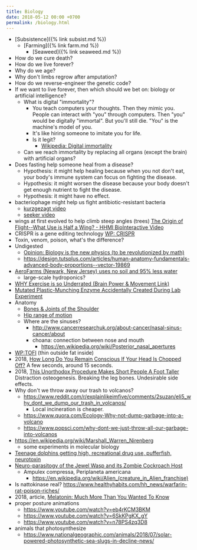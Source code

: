 ```yaml
---
title: Biology
date: 2018-05-12 00:00 +0700
permalink: /biology.html
---
```


- [Subsistence]({% link subsist.md %})
    - [Farming]({% link farm.md %})
        - [Seaweed]({% link seaweed.md %})
- How do we cure death?
- How do we live forever?
- Why do we age?
- Why don't limbs regrow after amputation?
- How do we reverse-engineer the genetic code?
- If we want to live forever, then which should we bet on: biology or artificial intelligence?
    - What is digital "immortality"?
        - You teach computers your thoughts.
        Then they mimic you.
        People can interact with "you" through computers.
        Then "you" would be digitally "immortal".
        But you'll still die.
        "You" is the machine's model of you.
        - It's like hiring someone to imitate you for life.
        - Is it legit?
            - [Wikipedia: Digital immortality](https://en.wikipedia.org/wiki/Digital_immortality)
    - Can we reach immortality by replacing all organs (except the brain) with artificial organs?
- Does fasting help someone heal from a disease?
    - Hypothesis: it might help healing because when you not don't eat, your body's immune system can focus on fighting the disease.
    - Hypothesis: it might worsen the disease because your body doesn't get enough nutrient to fight the disease.
    - Hypothesis: it might have no effect.
- bacteriophage might help us fight antibiotic-resistant bacteria
    - [kurzgezagt video](https://www.youtube.com/watch?v=YI3tsmFsrOg)
    - [seeker video](https://www.youtube.com/watch?v=jTwEVK7TMWI)
- wings at first evolved to help climb steep angles (trees) [The Origin of Flight--What Use is Half a Wing? - HHMI BioInteractive Video](https://www.youtube.com/watch?v=JMuzlEQz3uo)
- CRISPR is a gene editing technology [WP: CRISPR](https://en.wikipedia.org/wiki/CRISPR)
- Toxin, venom, poison, what's the difference?
- Undigested
    - [Opinion: Biology is the new physics (to be revolutionized by math)](https://www.ncbi.nlm.nih.gov/pmc/articles/PMC2868533/)
    - https://design.tutsplus.com/articles/human-anatomy-fundamentals-advanced-body-proportions--vector-19869
- [AeroFarms (Newark, New Jersey) uses no soil and 95% less water](https://www.youtube.com/watch?v=-_tvJtUHnmU)
    - large-scale hydroponics?
- [WHY Exercise is so Underrated (Brain Power & Movement Link)](https://www.youtube.com/watch?v=DsVzKCk066g)
- [Mutated Plastic-Munching Enzyme Accidentally Created During Lab Experiment](https://gizmodo.com/mutated-plastic-munching-enzyme-accidentally-created-du-1825319901)
- Anatomy
    - [Bones & Joints of the Shoulder](https://www.shoulderdoc.co.uk/article/1177)
    - [Hip range of motion](http://www.fpnotebook.com/mobile/Ortho/Exam/HpRngOfMtn.htm)
    - Where are the sinuses?
        - http://www.cancerresearchuk.org/about-cancer/nasal-sinus-cancer/about
        - choana: connection between nose and mouth
            - https://en.wikipedia.org/wiki/Posterior_nasal_apertures
- [WP:TOFI](https://en.wikipedia.org/wiki/TOFI) (thin outside fat inside)
- 2018, [How Long Do You Remain Conscious If Your Head Is Chopped Off?](https://www.youtube.com/watch?v=F21DwTdBrvo)
A few seconds, around 15 seconds.
- 2018, [This Unorthodox Procedure Makes Short People A Foot Taller](https://www.youtube.com/watch?v=ImkuUN2mSdw)
Distraction osteogenesis. Breaking the leg bones. Undesirable side effects.
- Why don't we throw away our trash to volcanos?
    - https://www.reddit.com/r/explainlikeimfive/comments/2suzan/eli5_why_dont_we_dump_our_trash_in_volcanos/
        - Local incineration is cheaper.
    - https://www.quora.com/Ecology-Why-not-dump-garbage-into-a-volcano
    - https://www.popsci.com/why-dont-we-just-throw-all-our-garbage-into-volcanos
- https://en.wikipedia.org/wiki/Marshall_Warren_Nirenberg
    - some experiments in molecular biology
- [Teenage dolphins getting high, recreational drug use, pufferfish, neurotoxin](https://www.youtube.com/watch?v=MFgwUWHnVv8)
- [Neuro-parasitogy of the Jewel Wasp and its Zombie Cockroach Host](https://www.youtube.com/watch?v=ovo_T0KqdYg)
    - Ampulex compressa, Periplaneta americana
        - https://en.wikipedia.org/wiki/Alien_(creature_in_Alien_franchise)
- Is nattokinase real? https://www.healthyhabits.com/hh_news/warfarin-rat-poison-riches/
- 2018, article, [Melatonin: Much More Than You Wanted To Know](https://www.lesswrong.com/posts/E4cKD9iTWHaE7f3AJ/melatonin-much-more-than-you-wanted-to-know)
- proper posture animations
    - https://www.youtube.com/watch?v=eb4rKCM3BKM
    - https://www.youtube.com/watch?v=6SkKPgKX_gY
    - https://www.youtube.com/watch?v=n78PS4zq3D8
- animals that photosynthesize
    - https://www.nationalgeographic.com/animals/2018/07/solar-powered-photosynthetic-sea-slugs-in-decline-news/
